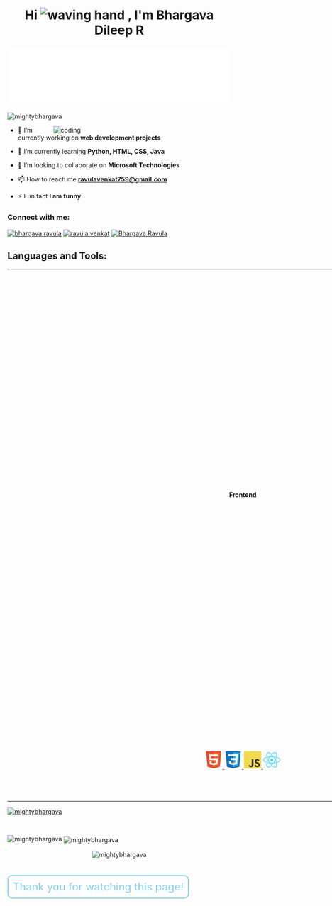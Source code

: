 <h1 align="center">
  Hi <img src="https://em-content.zobj.net/source/animated-noto-color-emoji/356/waving-hand_1f44b.gif" alt="waving hand" width="50" height="50" /> , I'm Bhargava Dileep R
</h1>

<h3 align="center">
  <img src="https://raw.githubusercontent.com/MightyBhargava/svg-hosting/main/rotating-text.svg" alt="Rotating Text">
</h3>

<p align="left">
  <img src="https://komarev.com/ghpvc/?username=mightybhargava&label=Profile%20views&color=0e75b6&style=flat" alt="mightybhargava" />
</p>

<img align="right" alt="coding" width="400" src="https://cdn.dribbble.com/users/1732368/screenshots/6553872/web_developer.gif">

- 🔭 I’m currently working on **web development projects**

- 🌱 I’m currently learning **Python, HTML, CSS, Java**

- 👯 I’m looking to collaborate on **Microsoft Technologies**

- 📫 How to reach me **ravulavenkat759@gmail.com**

- ⚡ Fun fact **I am funny**

<h3 align="left">Connect with me:</h3>


<p align="left">
  <a href="https://www.linkedin.com/in/bhargava-ravula-32132a314/" target="blank"><img align="center" src="https://raw.githubusercontent.com/rahuldkjain/github-profile-readme-generator/master/src/images/icons/Social/linked-in-alt.svg" alt="bhargava ravula" height="30" width="30" /></a>
  <a href="https://www.leetcode.com/ravulavenkat" target="blank"><img align="center" src="https://raw.githubusercontent.com/rahuldkjain/github-profile-readme-generator/master/src/images/icons/Social/leet-code.svg" alt="ravula venkat" height="30" width="30" /></a>
  <a href="https://www.kaggle.com/" target="blank"><img align="center" src="https://www.vectorlogo.zone/logos/kaggle/kaggle-icon.svg" alt="Bhargava Ravula" height="30" width="30" /> </a>
</p>


## Languages and Tools:

<table style="width:500%; border-collapse:collapse;">
  <tr>
    <th style="text-align:center; padding: 500px;">Frontend</th>
    <th style="text-align:center; padding: 500px;">Backend</th>
    <th style="text-align:center; padding: 500px;">Databases</th>
  </tr>
  <tr>
    <td align="center" style="padding: 70px;">
      <a href="https://www.w3schools.com/html/" target="_blank" rel="noreferrer">
        <img src="https://raw.githubusercontent.com/devicons/devicon/master/icons/html5/html5-original.svg" alt="HTML5" width="40" height="40"/>
      </a>
      <a href="https://www.w3schools.com/css/" target="_blank" rel="noreferrer">
        <img src="https://raw.githubusercontent.com/devicons/devicon/master/icons/css3/css3-original.svg" alt="CSS3" width="40" height="40"/>
      </a>
      <a href="https://developer.mozilla.org/en-US/docs/Web/JavaScript" target="_blank" rel="noreferrer">
        <img src="https://raw.githubusercontent.com/devicons/devicon/master/icons/javascript/javascript-original.svg" alt="JavaScript" width="40" height="40"/>
      </a>
      <a href="https://reactjs.org/" target="_blank" rel="noreferrer">
        <img src="https://raw.githubusercontent.com/devicons/devicon/master/icons/react/react-original.svg" alt="React" width="40" height="40"/>
      </a>
    </td>
    <td align="center" style="padding: 70px;">
      <a href="https://www.java.com" target="_blank" rel="noreferrer">
        <img src="https://raw.githubusercontent.com/devicons/devicon/master/icons/java/java-original.svg" alt="Java" width="40" height="40"/>
      </a>
      <a href="https://nodejs.org" target="_blank" rel="noreferrer">
        <img src="https://raw.githubusercontent.com/devicons/devicon/master/icons/nodejs/nodejs-original.svg" alt="Node.js" width="40" height="40"/>
      </a>
      <a href="https://www.php.net" target="_blank" rel="noreferrer">
        <img src="https://raw.githubusercontent.com/devicons/devicon/master/icons/php/php-original.svg" alt="PHP" width="40" height="40"/>
      </a>
      <a href="https://www.djangoproject.com/" target="_blank" rel="noreferrer">
        <img src="https://cdn.worldvectorlogo.com/logos/django.svg" alt="Django" width="40" height="40"/>
      </a>
    </td>
    <td align="center" style="padding: 70px;">
      <a href="https://www.mysql.com/" target="_blank" rel="noreferrer">
        <img src="https://raw.githubusercontent.com/devicons/devicon/master/icons/mysql/mysql-original.svg" alt="MySQL" width="40" height="40"/>
      </a>
      <a href="https://www.postgresql.org" target="_blank" rel="noreferrer">
        <img src="https://raw.githubusercontent.com/devicons/devicon/master/icons/postgresql/postgresql-original.svg" alt="PostgreSQL" width="40" height="40"/>
      </a>
      <a href="https://www.microsoft.com/en-us/sql-server" target="_blank" rel="noreferrer">
        <img src="https://www.svgrepo.com/show/303229/microsoft-sql-server-logo.svg" alt="SQL Server" width="40" height="40"/>
      </a>
    </td>
  </tr>
</table>




<p align="left" style="size: 70px;">
  <a href="https://github.com/ryo-ma/github-profile-trophy"><img src="https://github-profile-trophy.vercel.app/?username=mightybhargava" alt="mightybhargava" /></a>
</p>

<p align="right">
  <a href="https://twitter.com/" target="blank"><img src="https://img.shields.io/twitter/follow/?logo=twitter&style=for-the-badge" alt="" /></a>
</p>

<p>
  <img align="left" src="https://github-readme-stats.vercel.app/api/top-langs?username=mightybhargava&show_icons=true&locale=en&layout=compact" alt="mightybhargava" />
</p>

<p>&nbsp;<img align="center" src="https://github-readme-stats.vercel.app/api?username=mightybhargava&show_icons=true&locale=en" alt="mightybhargava" /></p>

<p align="center"><img align="center" src="https://github-readme-streak-stats.herokuapp.com/?user=mightybhargava&" alt="mightybhargava" /></p>

<p align="center" style="font-size: 24px; color: skyblue; border: 2px solid skyblue; padding: 10px; border-radius: 10px; display: inline-block;">
  Thank you for watching this page!
</p>

